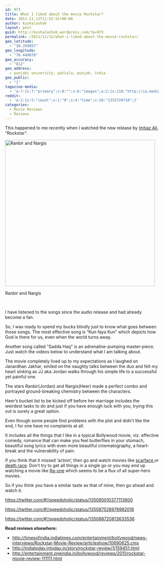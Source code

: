 ```yaml
---
id: 973
title: What I liked about the movie Rockstar?
date: 2011-11-12T11:52:51+00:00
author: kushalashok
layout: post
guid: http://kushalashok.wordpress.com/?p=973
permalink: /2011/11/12/what-i-liked-about-the-movie-rockstar/
geo_latitude:
  - "30.359057"
geo_longitude:
  - "76.449078"
geo_accuracy:
  - "812"
geo_address:
  - punjabi university, patiala, punjab, india
geo_public:
  - "1"
tagazine-media:
  - 'a:7:{s:7:"primary";s:0:"";s:6:"images";a:2:{s:110:"http://ia.media-imdb.com/images/M/MV5BNTQwMDUzNzc5M15BMl5BanBnXkFtZTYwMzY1MDM4._V1._SY314_CR128,0,214,314_.jpg";a:6:{s:8:"file_url";s:110:"http://ia.media-imdb.com/images/M/MV5BNTQwMDUzNzc5M15BMl5BanBnXkFtZTYwMzY1MDM4._V1._SY314_CR128,0,214,314_.jpg";s:5:"width";s:3:"214";s:6:"height";s:3:"314";s:4:"type";s:5:"image";s:4:"area";s:5:"67196";s:9:"file_path";s:0:"";}s:112:"http://ia.media-imdb.com/images/M/MV5BMTk4Mjc2NTA0MV5BMl5BanBnXkFtZTcwNTMyNTU4NQ@@._V1._SX214_CR0,0,214,314_.jpg";a:6:{s:8:"file_url";s:112:"http://ia.media-imdb.com/images/M/MV5BMTk4Mjc2NTA0MV5BMl5BanBnXkFtZTcwNTMyNTU4NQ@@._V1._SX214_CR0,0,214,314_.jpg";s:5:"width";s:3:"214";s:6:"height";s:3:"314";s:4:"type";s:5:"image";s:4:"area";s:5:"67196";s:9:"file_path";s:0:"";}}s:6:"videos";a:0:{}s:11:"image_count";s:1:"2";s:6:"author";s:8:"14208831";s:7:"blog_id";s:8:"13804338";s:9:"mod_stamp";s:19:"2011-11-12 06:22:51";}'
reddit:
  - 'a:2:{s:5:"count";s:1:"0";s:4:"time";s:10:"1333720710";}'
categories:
  - Movie Reviews
  - Reviews
---
```

This happened to me recently when I watched the new release by <a class="zem_slink" title="Imtiaz Ali (director)" href="http://en.wikipedia.org/wiki/Imtiaz_Ali_%28director%29" rel="wikipedia">Imtiaz Ali</a>, &#8220;Rockstar&#8221;.

<div style="width: 491px" class="wp-caption aligncenter">
  <img class="  " title="Ranbir and Nargis" src="http://www.washingtonbanglaradio.com/images04/ranbir-kapoor_nargis-fakhri_rockstar-bollywood-hindi-movie.jpg" alt="Ranbir and Nargis" width="491" height="480" />
  
  <p class="wp-caption-text">
    Ranbir and Nargis
  </p>
</div>

&nbsp;

I have listened to the songs since the audio release and had already become a fan.
  
So, I was ready to spend my bucks blindly just to know what goes between those songs. The most effective song is &#8220;Kun faya Kun&#8221; which depicts how God is there for us, even when the world turns away.
  
Another song called &#8220;Sadda Haq&#8221; is an adrenaline-pumping master-piece. Just watch the videos below to understand what I am talking about.

The movie completely lived up to my expectations as I laughed on Janardhan Jakhar, smiled on the naughty talks between the duo and felt my heart sinking as JJ aka Jordan walks through his simple life to a successful yet painful one.

The stars Ranbir(Jordan) and Nargis(Heer) made a perfect combo and portrayed ground-breaking chemistry between the characters.

Heer&#8217;s bucket list to be kicked off before her marriage includes the weirdest tasks to do and just if you have enough luck with you, trying this out is surely a great option.

<div class="jetpack-video-wrapper">
  <span class="embed-youtube" style="text-align:center; display: block;"></span>
</div>


  
Even though some people find problems with the plot and didn&#8217;t like the end, I for one have no complaints at all.
  
It includes all the things that I like in a typical Bollywood movie, viz. effective comedy, romance that can make you feel butterflies in your stomach, beautiful song lyrics with even more beautiful cinematography, a heart-break and the vulnerability of pain.

If you think that it missed &#8216;action&#8217;, then go and watch movies like <a title="scarface imdb" href="http://www.imdb.com/title/tt0086250/" target="_blank">scarface </a>or <a title="death race imdb" href="http://www.imdb.com/title/tt0452608/" target="_blank">death race</a>. Don&#8217;t try to get all things in a single go or you may end up watching a movie like <a class="zem_slink" title="Ra.One" href="http://www.imdb.com/title/tt1562871/" rel="imdb">Ra-one</a> which seems to be a flux of all super-hero movies.

So if you think you have a similar taste as that of mine, then go ahead and watch it.
  


<div class="jetpack-video-wrapper">
  <span class="embed-youtube" style="text-align:center; display: block;"></span>
</div>


  
https://twitter.com/#!/speedoholic/status/135085010377113600
  
https://twitter.com/#!/speedoholic/status/135087528976982016
  
https://twitter.com/#!/speedoholic/status/135088720813633536

**Read reviews elsewhere:**

  * <http://timesofindia.indiatimes.com/entertainment/bollywood/news-interviews/Rockstar-Movie-Review/articleshow/10690625.cms>
  * <http://indiatoday.intoday.in/story/rockstar-review/1/159451.html>
  * <http://entertainment.oneindia.in/bollywood/reviews/2011/rockstar-movie-review-111111.html>
